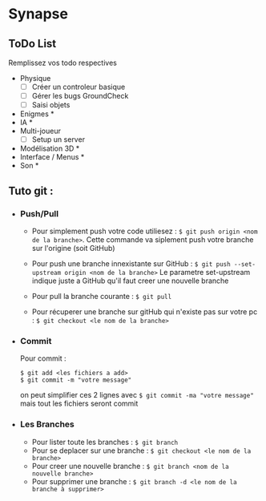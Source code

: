 # Synapse

## ToDo List
Remplissez vos todo respectives
 
* Physique
    * [ ] Créer un controleur basique
    * [ ] Gérer les bugs GroundCheck
    * [ ] Saisi objets
* Enigmes
    * 
* IA
    * 
* Multi-joueur
    * [ ] Setup un server
* Modélisation 3D
    * 
* Interface / Menus
    *
* Son
    * 

## Tuto git :

* ### Push/Pull
    * Pour simplement push votre code utiliesez : ```$ git push origin <nom de la branche>```.
      Cette commande va siplement push votre branche sur l'origine (soit GitHub)
      
    * Pour push une branche innexistante sur GitHub : ```$ git push --set-upstream origin <nom de la branche>```
      Le parametre set-upstream indique juste a GitHub qu'il faut creer une nouvelle branche
      
    * Pour pull la branche courante : ```$ git pull```
    
    * Pour récuperer une branche sur gitHub qui n'existe pas sur votre pc : ```$ git checkout <le nom de la branche>```

* ### Commit
    Pour commit : 
    ```
    $ git add <les fichiers a add>
    $ git commit -m "votre message"
    ```
    on peut simplifier ces 2 lignes avec ```$ git commit -ma "votre message"``` mais tout les fichiers seront commit
    
* ### Les Branches
    * Pour lister toute les branches : ```$ git branch```
    * Pour se deplacer sur une branche : ```$ git checkout <le nom de la branche>```
    * Pour creer une nouvelle branche : ```$ git branch <nom de la nouvelle branche>```
    * Pour supprimer une branche : ```$ git branch -d <le nom de la branche à supprimer>```
